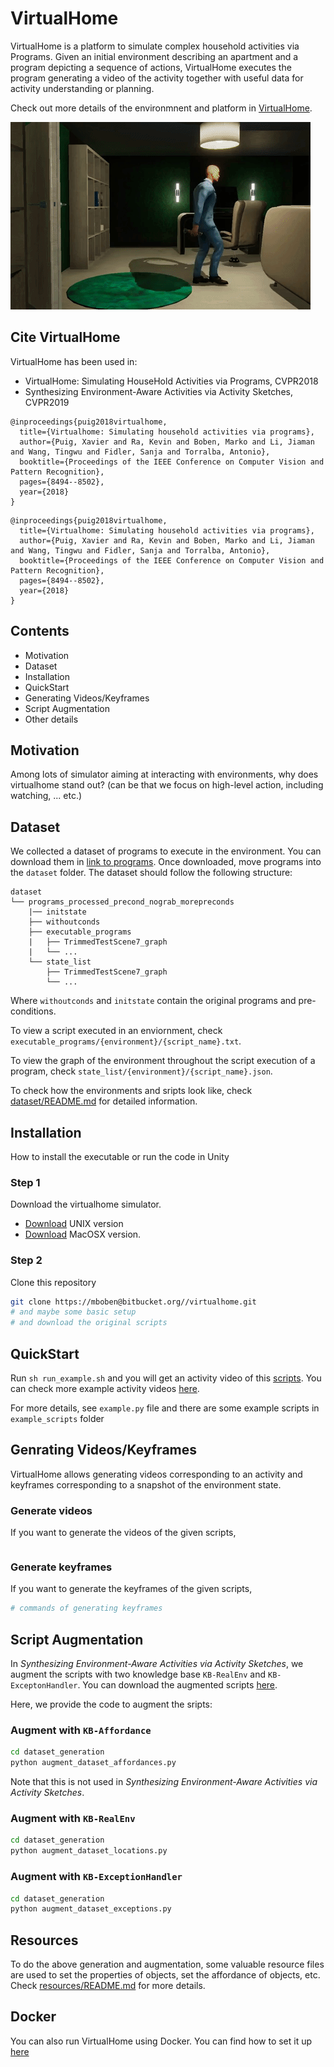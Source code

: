 # VirtualHome
VirtualHome is a platform to simulate complex household activities via Programs. 
Given an initial environment describing an apartment and a program depicting a sequence of actions, 
VirtualHome executes the program generating a video of the activity together with useful data for activity understanding or planning.

Check out more details of the environmnent and platform in [VirtualHome](http://virtual-home.org). 

![intro](/assets/vh_intro.gif)


## Cite VirtualHome

VirtualHome has been used in:

- VirtualHome: Simulating HouseHold Activities via Programs, CVPR2018
- Synthesizing Environment-Aware Activities via Activity Sketches, CVPR2019


```
@inproceedings{puig2018virtualhome,
  title={Virtualhome: Simulating household activities via programs},
  author={Puig, Xavier and Ra, Kevin and Boben, Marko and Li, Jiaman and Wang, Tingwu and Fidler, Sanja and Torralba, Antonio},
  booktitle={Proceedings of the IEEE Conference on Computer Vision and Pattern Recognition},
  pages={8494--8502},
  year={2018}
}
```

```
@inproceedings{puig2018virtualhome,
  title={Virtualhome: Simulating household activities via programs},
  author={Puig, Xavier and Ra, Kevin and Boben, Marko and Li, Jiaman and Wang, Tingwu and Fidler, Sanja and Torralba, Antonio},
  booktitle={Proceedings of the IEEE Conference on Computer Vision and Pattern Recognition},
  pages={8494--8502},
  year={2018}
}
```

## Contents

- Motivation
- Dataset 
- Installation
- QuickStart
- Generating Videos/Keyframes
- Script Augmentation
- Other details

## Motivation

Among lots of simulator aiming at interacting with environments, why does virtualhome stand out? 
(can be that we focus on high-level action, including watching, ... etc.)

## Dataset

We collected a dataset of programs to execute in the environment. You can download them in [link to programs](). 
Once downloaded, move programs into the `dataset` folder. The dataset should follow the following structure:

```
dataset
└── programs_processed_precond_nograb_morepreconds
	|── initstate
	├── withoutconds
	├── executable_programs
	|   ├── TrimmedTestScene7_graph
	|	└── ...
	└── state_list
		├── TrimmedTestScene7_graph
	   	└── ...	
```

Where `withoutconds` and `initstate` contain the original programs and pre-conditions. 

To view a script executed in an enviornment, check `executable_programs/{environment}/{script_name}.txt`. 

To view the graph of the environment throughout the script execution of a program, check   `state_list/{environment}/{script_name}.json`.

To check how the environments and sripts look like, check [dataset/README.md](dataset/README.md) for detailed information.

## Installation

How to install the executable or run the code in Unity
### Step 1
Download the virtualhome simulator.

- [Download]() UNIX version
- [Download]() MacOSX version.

### Step 2

Clone this repository
```bash
git clone https://mboben@bitbucket.org//virtualhome.git
# and maybe some basic setup
# and download the original scripts
```


## QuickStart

Run `sh run_example.sh` and you will get an activity video of this [scripts](example_scripts/...). 
You can check more example activity videos [here]().

For more details, see `example.py` file and there are some example scripts in `example_scripts` folder


## Genrating Videos/Keyframes

VirtualHome allows generating videos corresponding to an activity and keyframes corresponding to a snapshot of the environment state.


### Generate videos


If you want to generate the videos of the given scripts, 
```bash
```

### Generate keyframes

If you want to generate the keyframes of the given scripts, 
```bash
# commands of generating keyframes
```

## Script Augmentation


In *Synthesizing Environment-Aware Activities via Activity Sketches*, 
we augment the scripts with two knowledge base `KB-RealEnv` and `KB-ExceptonHandler`.
You can download the augmented scripts [here]().

Here, we provide the code to augment the sripts:

### Augment with `KB-Affordance`

```bash
cd dataset_generation
python augment_dataset_affordances.py
```
Note that this is not used in *Synthesizing Environment-Aware Activities via Activity Sketches*.

### Augment with `KB-RealEnv`

```bash
cd dataset_generation
python augment_dataset_locations.py
```


### Augment with `KB-ExceptionHandler`

```bash
cd dataset_generation
python augment_dataset_exceptions.py
```

## Resources

To do the above generation and augmentation, some valuable resource files are used to set the properties of objects, set the affordance of objects, etc.
Check [resources/README.md](resources/README.md) for more details.


## Docker
You can also run VirtualHome using Docker. You can find how to set it up [here](#Docker)

